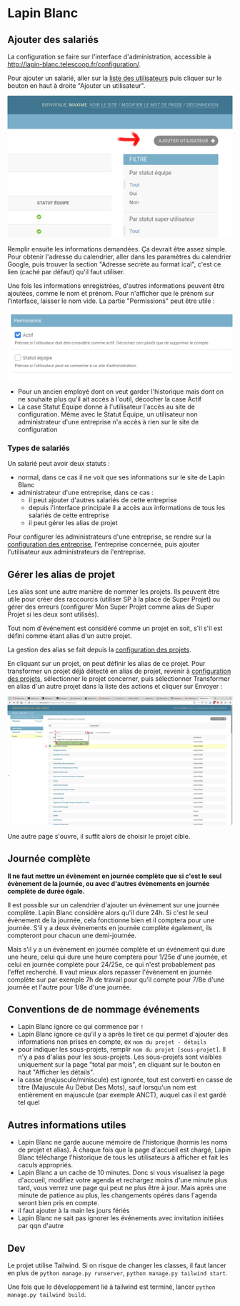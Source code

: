 # Lapin Blanc

## Ajouter des salariés

La configuration se faire sur l'interface d'administration, accessible à
http://lapin-blanc.telescoop.fr/configuration/.

Pour ajouter un salarié, aller sur la
[liste des utilisateurs](http://lapin-blanc.telescoop.fr/configuration/auth/user/)
puis cliquer sur le bouton en haut à droite "Ajouter un utilisateur".

![](readme-images/add-user.png)

Remplir ensuite les informations demandées. Ça devrait être assez simple.
Pour obtenir l'adresse du calendrier, aller dans les paramètres du calendrier Google,
puis trouver la section "Adresse secrète au format ical", c'est ce lien
(caché par défaut) qu'il faut utiliser.

Une fois les informations enregistrées, d'autres informations peuvent être ajoutées,
comme le nom et prénom. Pour n'afficher que le prénom sur l'interface, laisser le nom
vide. La partie "Permissions" peut être utile :

![](readme-images/permissions.png)

- Pour un ancien employé dont on veut garder l'historique mais dont on ne souhaite
plus qu'il ait accès à l'outil, décocher la case Actif
- La case Statut Équipe donne à l'utilisateur l'accès au site de configuration. Même
avec le Statut Équipe, un utilisateur non administrateur d'une entreprise n'a accès
à rien sur le site de configuration

### Types de salariés

Un salarié peut avoir deux statuts :

- normal, dans ce cas il ne voit que ses informations sur le site de Lapin Blanc
- administrateur d'une entreprise, dans ce cas :
  - il peut ajouter d'autres salariés de cette entreprise
  - depuis l'interface principale il a accès aux informations
    de tous les salariés de cette entreprise
  - il peut gérer les alias de projet

Pour configurer les administrateurs d'une entreprise, se rendre sur la
[configuration des entreprise](http://lapin-blanc.telescoop.fr/configuration/white_rabbit/company/),
l'entreprise concernée, puis ajouter l'utilisateur aux administrateurs de l'entreprise.

## Gérer les alias de projet

Les alias sont une autre manière de nommer les projets. Ils peuvent être utile pour
créer des raccourcis (utiliser SP à la place de Super Projet) ou gérer des erreurs
(configurer Mon Super Projet comme alias de Super Projet si les deux sont utilisés).

Tout nom d'événement est considéré comme un projet en soit, s'il s'il est défini comme
étant alias d'un autre projet.

La gestion des alias se fait depuis la
[configuration des projets](http://lapin-blanc.telescoop.fr/configuration/white_rabbit/project/).

En cliquant sur un projet, on peut définir les alias de ce projet. Pour transformer un
projet déjà détecté en alias de projet, revenir à [configuration des projets](http://lapin-blanc.telescoop.fr/configuration/white_rabbit/project/), sélectionner le projet concerner, puis sélectionner Transformer en alias
d'un autre projet dans la liste des actions et cliquer sur Envoyer :

![](readme-images/transform-to-alias.png)

Une autre page s'ouvre, il suffit alors de choisir le projet cible.

## Journée complète

**Il ne faut mettre un évènement en journée complète que si c'est le seul évènement de
la journée, ou avec d'autres évènements en journée complète de durée égale.**

Il est possible sur un calendrier d'ajouter un évènement sur une journée complète. Lapin
Blanc considère alors qu'il dure 24h. Si c'est le seul évènement de la journée, cela
fonctionne bien et il comptera pour une journée. S'il y a deux évènements en journée
complète également, ils compteront pour chacun une demi-journée.

Mais s'il y a un évènement en journée complète et un événement qui dure une heure, celui
qui dure une heure comptera pour 1/25e d'une journée, et celui en journée complète pour
24/25e, ce qui n'est probablement pas l'effet recherché. Il vaut mieux alors repasser
l'évènement en journée complète sur par exemple 7h de travail pour qu'il compte pour
7/8e d'une journée et l'autre pour 1/8e d'une journée.

## Conventions de de nommage événements

- Lapin Blanc ignore ce qui commence par `!`
- Lapin Blanc ignore ce qu'il y a après le tiret ce qui permet d'ajouter des informations
non prises en compte, ex `nom du projet - détails`
- pour indiquer les sous-projets, remplir `nom du projet [sous-projet]`.
Il n'y a pas d'alias pour les sous-projets. Les sous-projets sont visibles uniquement sur
la page "total par mois", en cliquant sur le bouton en haut "Afficher les détails".
- la casse (majuscule/miniscule) est ignorée, tout est converti en casse de titre
(Majuscule Au Début Des Mots), sauf lorsqu'un nom est entièrement en majuscule
(par exemple ANCT), auquel cas il est gardé tel quel

## Autres informations utiles

- Lapin Blanc ne garde aucune mémoire de l'historique (hormis les noms de projet et alias).
À chaque fois que la page d'accueil est chargé, Lapin Blanc télécharge l'historique de tous
les utilisateurs à afficher et fait les caculs appropriés.
- Lapin Blanc a un cache de 10 minutes. Donc si vous visualisez la page d'accueil, modifiez
votre agenda et rechargez moins d'une minute plus tard, vous verrez une page qui peut ne plus
être à jour. Mais après une minute de patience au plus, les changements opérés dans l'agenda
seront bien pris en compte.
- il faut ajouter à la main les jours fériés
- Lapin Blanc ne sait pas ignorer les événements avec invitation initiées par qqn d'autre

## Dev

Le projet utilise Tailwind. Si on risque de changer les classes, il faut lancer en plus
de `python manage.py runserver`, `python manage.py tailwind start`.

Une fois que le développement lié à tailwind est terminé, lancer
`python manage.py tailwind build`.
